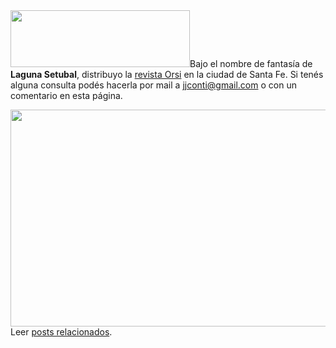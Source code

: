 <html><body><img class="alignleft size-full wp-image-3557" title="Orsai" src="/wp-content/uploads/2011/12/orsaiLogo.png" alt="" width="287" height="91">Bajo el nombre de fantasía de <strong>Laguna Setubal</strong>, distribuyo la <a href="http://editorialorsai.com/" target="_blank">revista Orsi</a> en la ciudad de Santa Fe. Si tenés alguna consulta podés hacerla por mail a <a href="mailto:jjconti@gmail.com">jjconti@gmail.com</a> o con un comentario en esta página.



<img class="wp-image-3558 aligncenter" title="carnetJJOrsai" src="/wp-content/uploads/2011/12/carnetJJOrsai.png" alt="" width="524" height="347">Leer <a href="http://www.juanjoconti.com.ar/etiqueta/orsai/">posts relacionados</a>.</body></html>